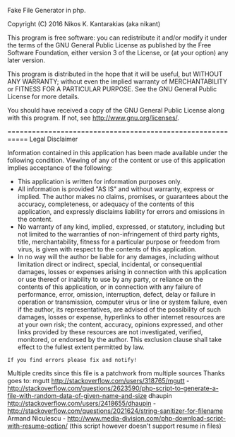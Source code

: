 Fake File Generator in php. 

Copyright (C) 2016  Nikos K. Kantarakias (aka nikant)

This program is free software: you can redistribute it and/or modify
it under the terms of the GNU General Public License as published by
the Free Software Foundation, either version 3 of the License, or
(at your option) any later version.

This program is distributed in the hope that it will be useful,
but WITHOUT ANY WARRANTY; without even the implied warranty of
MERCHANTABILITY or FITNESS FOR A PARTICULAR PURPOSE.  See the
GNU General Public License for more details.

You should have received a copy of the GNU General Public License
along with this program.  If not, see <http://www.gnu.org/licenses/>.

===========================================================
Legal Disclaimer

Information contained in this application has been made available under the following condition.
Viewing of any of the content or use of this application implies acceptance of the following:

- This application is written for information purposes only.
- All information is provided "AS IS" and without warranty, express or implied. The author makes no claims, promises, or guarantees about the accuracy, completeness, or adequacy of the contents of this application, and expressly disclaims liability for errors and omissions in the content.
- No warranty of any kind, implied, expressed, or statutory, including but not limited to the warranties of non-infringement of third party rights, title, merchantability, fitness for a particular purpose or freedom from virus, is given with respect to the contents of this application.
- In no way will the author be liable for any damages, including without limitation direct or indirect, special, incidental, or consequential damages, losses or expenses arising in connection with this application or use thereof or inability to use by any party, or reliance on the contents of this application, or in connection with any failure of performance, error, omission, interruption, defect, delay or failure in operation or transmission, computer virus or line or system failure, even if the author, its representatives, are advised of the possibility of such damages, losses or expense, hyperlinks to other internet resources are at your own risk; the content, accuracy, opinions expressed, and other links provided by these resources are not investigated, verified, monitored, or endorsed by the author. This exclusion clause shall take effect to the fullest extent permitted by law.
~~~~~~~~~~~~~~~~~~~~~~~~~~~~~~~~~~~~~~~~~~~~~~~~~~~~~~~~~~~~~~~~~~~~~~~~~~~~
If you find errors please fix and notify!
~~~~~~~~~~~~~~~~~~~~~~~~~~~~~~~~~~~~~~~~~~~~~~~~~~~~~~~~~~~~~~~~~~~~~~~~~~~~

Multiple credits since this file is a patchwork from multiple sources
Thanks goes to:
mgutt http://stackoverflow.com/users/318765/mgutt - http://stackoverflow.com/questions/2623590/php-script-to-generate-a-file-with-random-data-of-given-name-and-size
dhaupin http://stackoverflow.com/users/2418655/dhaupin - http://stackoverflow.com/questions/2021624/string-sanitizer-for-filename
Armand Niculescu - http://www.media-division.com/php-download-script-with-resume-option/ (this script however doesn't support resume in files)

